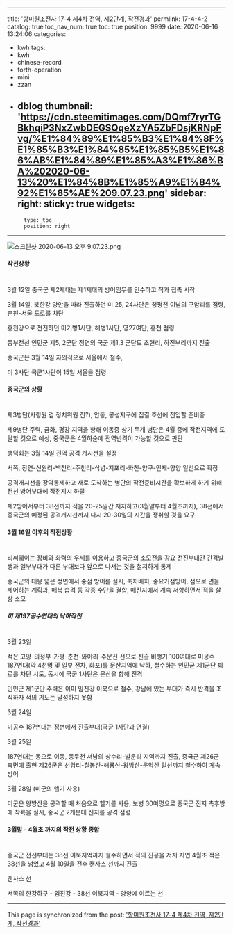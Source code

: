 
---
title: '항미원조전사 17-4 제4차 전역, 제2단계, 작전경과'
permlink: 17-4-4-2
catalog: true
toc_nav_num: true
toc: true
position: 9999
date: 2020-06-16 13:24:06
categories:
- kwh
tags:
- kwh
- chinese-record
- forth-operation
- mini
- zzan
- dblog
thumbnail: 'https://cdn.steemitimages.com/DQmf7ryrTGBkhqiP3NxZwbDEGSQqeXzYA5ZbFDsjKRNpFvg/%E1%84%89%E1%85%B3%E1%84%8F%E1%85%B3%E1%84%85%E1%85%B5%E1%86%AB%E1%84%89%E1%85%A3%E1%86%BA%202020-06-13%20%E1%84%8B%E1%85%A9%E1%84%92%E1%85%AE%209.07.23.png'
sidebar:
    right:
        sticky: true
widgets:
    -
        type: toc
        position: right
---


![스크린샷 2020-06-13 오후 9.07.23.png](https://cdn.steemitimages.com/DQmf7ryrTGBkhqiP3NxZwbDEGSQqeXzYA5ZbFDsjKRNpFvg/%E1%84%89%E1%85%B3%E1%84%8F%E1%85%B3%E1%84%85%E1%85%B5%E1%86%AB%E1%84%89%E1%85%A3%E1%86%BA%202020-06-13%20%E1%84%8B%E1%85%A9%E1%84%92%E1%85%AE%209.07.23.png)


#### 작전상황
#

3월 12일 중국군 제2제대는 제1제대의 방어임무를 인수하고 적과 접촉 시작

3월 14일, 북한강 양안을 따라 진출하던 미 25, 24사단은 청평천 이남의 구암리를 점령, 춘천-서울 도로를 차단

홍천강으로 전진하던 미기병1사단, 해병1사단, 영27여단, 홍천 점령

동부전선 인민군 제5, 2군단 정면의 국군 제1,3 군단도 초현리, 하진부리까지 진출

중국군은 3월 14일 자의적으로 서울에서 철수, 

미 3사단 국군1사단이 15일 서울을 점령

#### 중국군의 상황
#
제3병단(사령원 겸 정치위원 진?), 안동, 봉성지구에 집결 조선에 진입할 준비중

제9병단 주력, 금화, 평강 지역을 향해 이동중
상기 두개 병단은 4월 중에 작전지역에 도달할 것으로 예상, 중국군은 4월하순에 전역반격이 가능할 것으로 판단


팽덕회는 3월 14일 전역 공격 개시선을 설정

서쪽, 장연-신원리-백천리-주천리-삭녕-지포리-화천-양구-인제-양양 일선으로 확정

공격개시선을 장악통제하고 새로 도착하는 병단의 작전준비시간을 확보하게 하기 위해 전선 방어부대에 작전지시 하달

제2방어서부터 38선까지 적을 20-25일간 저지하고(3월말부터 4월초까지), 38선에서 중국군의 예정된 공격개시선까지 다시 20-30일의 시간을 쟁취할 것을 요구

#### 3월 16일 이후의 작전상황
#
리찌웨이는 장비와 화력의 우세를 이용하고 중국군의 소모전을 강요
전진부대간 간격발생과 일부부대가 다른 부대보다 앞으로 나서는 것을 철저하게 통제

중국군의 대응
넓은 정면에서 중점 방어를 실시, 축차배치, 중요거점방어, 점으로 면을 제어하는 계획과, 매복 습격 등 각종 수단을 결합, 매진지에서 계속 저항하면서 적을 살상 소모

##### 미 제197공수연대의 낙하작전
#
3월 23일 

적은 고양-의정부-가평-춘천-와야리-주문진 선으로 진출
비행기 100여대로 미공수 187연대(약 4천명 및 일부 전차, 화포)를 문산지역에 낙하, 철수하는 인민군 제1군단 퇴로를 차단 시도, 동시에 국군 1사단은 문산을 향해 진격

인민군 제1군단 주력은 이미 임진강 이북으로 철수, 강남에 있는 부대가 즉시 반격을 조직하자 적의 기도는 달성하지 못함

3월 24일

미공수 187연대는 정변에서 진출부대(국군 1사단과 연결)

3월 25일 

187연대는 동으로 이동, 동두천 서남의 상수리-발운리 지역까지 진출, 중국군 제26군 측면에 출현
제26군은 선암리-칠봉산-해룡산-왕방산-운악산 일선까지 철수하여 계속 방어

3월 28일 (미군의 헬기 사용)

미군은 왕방산을 공격할 때 처음으로 헬기를 사용, 보병 30여명으로 중국군 진지 측후방에 착륙을 실시, 
중국군 2개분대 진지를 공격 점령

#### 3월말 - 4월초 까지의 작전 상황 종합
#
중국군 전선부대는 38선 이북지역까지 철수하면서 적의 진공을 저지 지연
4월초 적은 38선을 넘었고 4월 10일을 전후 캔사스 선까지 진출

캔사스 선

서쪽의 한강하구 - 임진강 - 38선 이북지역 - 양양에 이르는 선

- - -

This page is synchronized from the post: ['항미원조전사 17-4 제4차 전역, 제2단계, 작전경과'](https://steemit.com/@wisdomandjustice/17-4-4-2)
